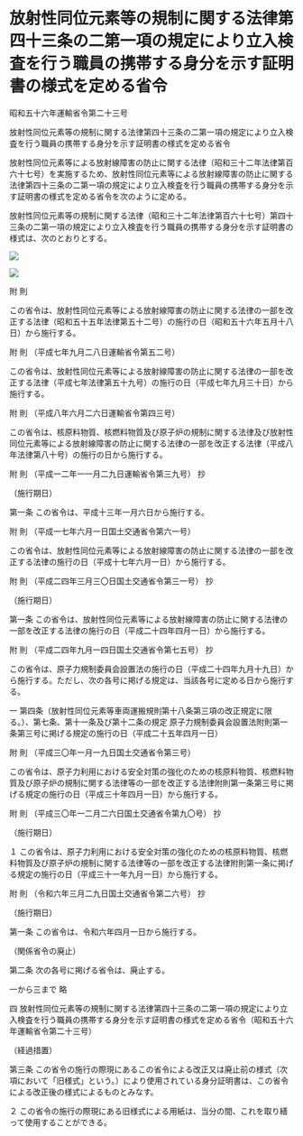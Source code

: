 # 放射性同位元素等の規制に関する法律第四十三条の二第一項の規定により立入検査を行う職員の携帯する身分を示す証明書の様式を定める省令

昭和五十六年運輸省令第二十三号

放射性同位元素等の規制に関する法律第四十三条の二第一項の規定により立入検査を行う職員の携帯する身分を示す証明書の様式を定める省令

放射性同位元素等による放射線障害の防止に関する法律（昭和三十二年法律第百六十七号）を実施するため、放射性同位元素等による放射線障害の防止に関する法律第四十三条の二第一項の規定により立入検査を行う職員の携帯する身分を示す証明書の様式を定める省令を次のように定める。

放射性同位元素等の規制に関する法律（昭和三十二年法律第百六十七号）第四十三条の二第一項の規定により立入検査を行う職員の携帯する身分を示す証明書の様式は、次のとおりとする。

![](/./pict/2JH00000027144.jpg)

![](/./pict/2JH00000027145.jpg)

附 則

この省令は、放射性同位元素等による放射線障害の防止に関する法律の一部を改正する法律（昭和五十五年法律第五十二号）の施行の日（昭和五十六年五月十八日）から施行する。

附 則 （平成七年九月二八日運輸省令第五二号）

この省令は、放射性同位元素等による放射線障害の防止に関する法律の一部を改正する法律（平成七年法律第五十九号）の施行の日（平成七年九月三十日）から施行する。

附 則 （平成八年六月二六日運輸省令第四三号）

この省令は、核原料物質、核燃料物質及び原子炉の規制に関する法律及び放射性同位元素等による放射線障害の防止に関する法律の一部を改正する法律（平成八年法律第八十号）の施行の日から施行する。

附 則 （平成一二年一一月二九日運輸省令第三九号） 抄

（施行期日）

第一条 この省令は、平成十三年一月六日から施行する。

附 則 （平成一七年六月一日国土交通省令第六一号）

この省令は、放射性同位元素等による放射線障害の防止に関する法律の一部を改正する法律の施行の日（平成十七年六月一日）から施行する。

附 則 （平成二四年三月三〇日国土交通省令第三一号） 抄

（施行期日）

第一条 この省令は、放射性同位元素等による放射線障害の防止に関する法律の一部を改正する法律の施行の日（平成二十四年四月一日）から施行する。

附 則 （平成二四年九月一四日国土交通省令第七五号） 抄

この省令は、原子力規制委員会設置法の施行の日（平成二十四年九月十九日）から施行する。ただし、次の各号に掲げる規定は、当該各号に定める日から施行する。

一 第四条（放射性同位元素等車両運搬規則第十八条第三項の改正規定に限る。）、第七条、第十一条及び第十二条の規定 原子力規制委員会設置法附則第一条第三号に掲げる規定の施行の日（平成二十五年四月一日）

附 則 （平成三〇年一月一九日国土交通省令第三号）

この省令は、原子力利用における安全対策の強化のための核原料物質、核燃料物質及び原子炉の規制に関する法律等の一部を改正する法律附則第一条第三号に掲げる規定の施行の日（平成三十年四月一日）から施行する。

附 則 （平成三〇年一二月二六日国土交通省令第九〇号） 抄

（施行期日）

１ この省令は、原子力利用における安全対策の強化のための核原料物質、核燃料物質及び原子炉の規制に関する法律等の一部を改正する法律附則第一条に掲げる規定の施行の日（平成三十一年九月一日）から施行する。

附 則 （令和六年三月二九日国土交通省令第二六号） 抄

（施行期日）

第一条 この省令は、令和六年四月一日から施行する。

（関係省令の廃止）

第二条 次の各号に掲げる省令は、廃止する。

一から三まで 略

四 放射性同位元素等の規制に関する法律第四十三条の二第一項の規定により立入検査を行う職員の携帯する身分を示す証明書の様式を定める省令（昭和五十六年運輸省令第二十三号）

（経過措置）

第三条 この省令の施行の際現にあるこの省令による改正又は廃止前の様式（次項において「旧様式」という。）により使用されている身分証明書は、この省令による改正後の様式によるものとみなす。

２ この省令の施行の際現にある旧様式による用紙は、当分の間、これを取り繕って使用することができる。
